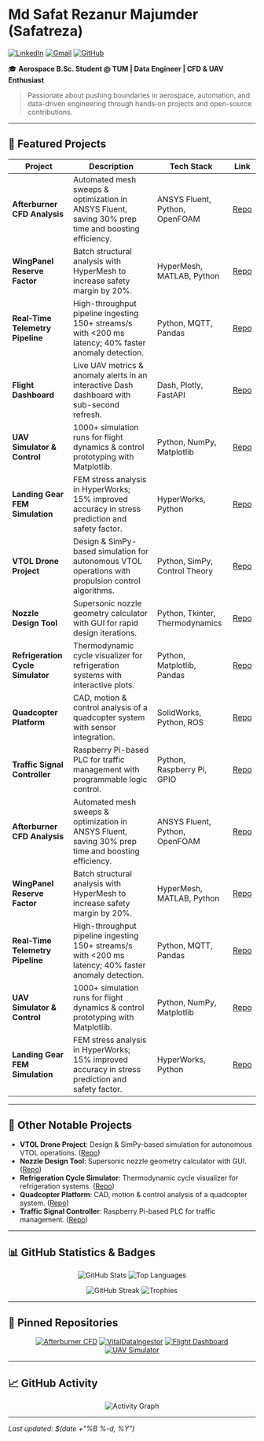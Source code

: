 # Md Safat Rezanur Majumder (Safatreza)

[![LinkedIn](https://img.shields.io/badge/LinkedIn-Safat%20Rezanur%20Majumder-blue?logo=linkedin)](https://www.linkedin.com/in/safat-rezanur-majumder-8496a7273/) [![Gmail](https://img.shields.io/badge/Gmail-safatrezanur9@gmail.com-red?logo=gmail)](mailto:safatrezanur9@gmail.com) [![GitHub](https://img.shields.io/badge/GitHub-Safatreza-black?logo=github)](https://github.com/Safatreza)

🎓 **Aerospace B.Sc. Student @ TUM | Data Engineer | CFD & UAV Enthusiast**

> Passionate about pushing boundaries in aerospace, automation, and data-driven engineering through hands‑on projects and open-source contributions.

---

## 🚀 Featured Projects

| Project                           | Description                                                                                           | Tech Stack                      | Link                                                                                   |
| --------------------------------- | ----------------------------------------------------------------------------------------------------- | ------------------------------- | -------------------------------------------------------------------------------------- |
| **Afterburner CFD Analysis**      | Automated mesh sweeps & optimization in ANSYS Fluent, saving 30% prep time and boosting efficiency.   | ANSYS Fluent, Python, OpenFOAM  | [Repo](https://github.com/Safatreza/afterburner-cfd)                                   |
| **WingPanel Reserve Factor**      | Batch structural analysis with HyperMesh to increase safety margin by 20%.                            | HyperMesh, MATLAB, Python       | [Repo](https://github.com/Safatreza/WingPanel_RF_Analysis)                             |
| **Real‑Time Telemetry Pipeline**  | High-throughput pipeline ingesting 150+ streams/s with <200 ms latency; 40% faster anomaly detection. | Python, MQTT, Pandas            | [Repo](https://github.com/Safatreza/VitalDataIngestor)                                 |
| **Flight Dashboard**              | Live UAV metrics & anomaly alerts in an interactive Dash dashboard with sub-second refresh.           | Dash, Plotly, FastAPI           | [Repo](https://github.com/Safatreza/flight_dashboard)                                  |
| **UAV Simulator & Control**       | 1000+ simulation runs for flight dynamics & control prototyping with Matplotlib.                      | Python, NumPy, Matplotlib       | [Repo](https://github.com/Safatreza/uav_simulator)                                     |
| **Landing Gear FEM Simulation**   | FEM stress analysis in HyperWorks; 15% improved accuracy in stress prediction and safety factor.      | HyperWorks, Python              | [Repo](https://github.com/Safatreza/Torsion_Link_FEM_Analysis-Landing_Gear_Simulation) |
| **VTOL Drone Project**            | Design & SimPy-based simulation for autonomous VTOL operations with propulsion control algorithms.    | Python, SimPy, Control Theory   | [Repo](https://github.com/Safatreza/vtol_drone_project)                                |
| **Nozzle Design Tool**            | Supersonic nozzle geometry calculator with GUI for rapid design iterations.                           | Python, Tkinter, Thermodynamics | [Repo](https://github.com/Safatreza/NozzleDesignTool)                                  |
| **Refrigeration Cycle Simulator** | Thermodynamic cycle visualizer for refrigeration systems with interactive plots.                      | Python, Matplotlib, Pandas      | [Repo](https://github.com/Safatreza/RefrigerationCycleSimulationTool)                  |
| **Quadcopter Platform**           | CAD, motion & control analysis of a quadcopter system with sensor integration.                        | SolidWorks, Python, ROS         | [Repo](https://github.com/Safatreza/Quadcopter_Project)                                |
| **Traffic Signal Controller**     | Raspberry Pi-based PLC for traffic management with programmable logic control.                        | Python, Raspberry Pi, GPIO      | [Repo](https://github.com/Safatreza/Traffic_singnal_Programmable_Circuit)              |
| **Afterburner CFD Analysis**     | Automated mesh sweeps & optimization in ANSYS Fluent, saving 30% prep time and boosting efficiency.  | ANSYS Fluent, Python, OpenFOAM      | [Repo](https://github.com/Safatreza/afterburner-cfd)         |
| **WingPanel Reserve Factor**     | Batch structural analysis with HyperMesh to increase safety margin by 20%.                           | HyperMesh, MATLAB, Python            | [Repo](https://github.com/Safatreza/WingPanel_RF_Analysis)    |
| **Real‑Time Telemetry Pipeline** | High-throughput pipeline ingesting 150+ streams/s with <200 ms latency; 40% faster anomaly detection. | Python, MQTT, Pandas                | [Repo](https://github.com/Safatreza/VitalDataIngestor)       |                                                                                                                                                            | **Flight Dashboard**             | Live UAV metrics & anomaly alerts in an interactive Dash dashboard with sub-second refresh.         | Dash, Plotly, FastAPI               | [Repo](https://github.com/Safatreza/flight_dashboard)        |
| **UAV Simulator & Control**      | 1000+ simulation runs for flight dynamics & control prototyping with Matplotlib.                    | Python, NumPy, Matplotlib           | [Repo](https://github.com/Safatreza/uav_simulator)           |
| **Landing Gear FEM Simulation**  | FEM stress analysis in HyperWorks; 15% improved accuracy in stress prediction and safety factor.    | HyperWorks, Python                   | [Repo](https://github.com/Safatreza/Torsion_Link_FEM_Analysis-Landing_Gear_Simulation) |

---

## 🔧 Other Notable Projects

* **VTOL Drone Project**: Design & SimPy-based simulation for autonomous VTOL operations. ([Repo](https://github.com/Safatreza/vtol_drone_project))
* **Nozzle Design Tool**: Supersonic nozzle geometry calculator with GUI. ([Repo](https://github.com/Safatreza/NozzleDesignTool))
* **Refrigeration Cycle Simulator**: Thermodynamic cycle visualizer for refrigeration systems. ([Repo](https://github.com/Safatreza/RefrigerationCycleSimulationTool))
* **Quadcopter Platform**: CAD, motion & control analysis of a quadcopter system. ([Repo](https://github.com/Safatreza/Quadcopter_Project))
* **Traffic Signal Controller**: Raspberry Pi-based PLC for traffic management. ([Repo](https://github.com/Safatreza/Traffic_singnal_Programmable_Circuit))

---

## 📊 GitHub Statistics & Badges

<p align="center">
  <img src="https://github-readme-stats.vercel.app/api?username=Safatreza&show_icons=true&theme=radical&include_all_commits=true&count_private=true" alt="GitHub Stats" />
  <img src="https://github-readme-stats.vercel.app/api/top-langs/?username=Safatreza&layout=compact&theme=radical" alt="Top Languages" />
</p>

<p align="center">
  <img src="https://github-readme-streak-stats.herokuapp.com/?user=Safatreza&theme=radical" alt="GitHub Streak" />
  <img src="https://github-profile-trophy.vercel.app/?username=Safatreza&theme=radical&column=4" alt="Trophies" />
</p>

---

## 📂 Pinned Repositories

<p align="center">
  <a href="https://github.com/Safatreza/afterburner-cfd"><img src="https://github-readme-stats.vercel.app/api/pin/?username=Safatreza&repo=afterburner-cfd&theme=radical" alt="Afterburner CFD" /></a>
  <a href="https://github.com/Safatreza/VitalDataIngestor"><img src="https://github-readme-stats.vercel.app/api/pin/?username=Safatreza&repo=VitalDataIngestor&theme=radical" alt="VitalDataIngestor" /></a>
  <a href="https://github.com/Safatreza/flight_dashboard"><img src="https://github-readme-stats.vercel.app/api/pin/?username=Safatreza&repo=flight_dashboard&theme=radical" alt="Flight Dashboard" /></a>
  <a href="https://github.com/Safatreza/uav_simulator"><img src="https://github-readme-stats.vercel.app/api/pin/?username=Safatreza&repo=uav_simulator&theme=radical" alt="UAV Simulator" /></a>
</p>

---

## 📈 GitHub Activity

<p align="center">
  <img src="https://activity-graph.herokuapp.com/graph?username=Safatreza&theme=react-dark&area=true&hide_border=true" alt="Activity Graph" />
</p>

---

*Last updated: \$(date +"%B %-d, %Y")*




